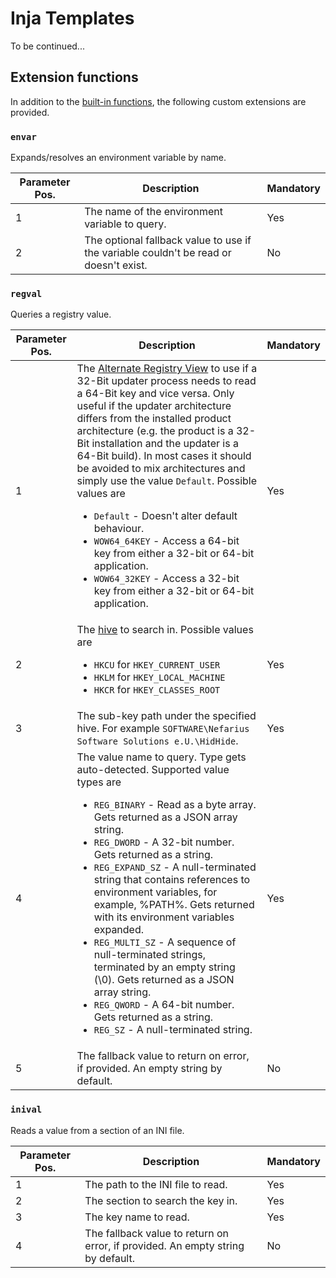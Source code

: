 # Inja Templates

To be continued...

## Extension functions

In addition to the [built-in functions](https://github.com/pantor/inja#functions), the following custom extensions are provided.

### `envar`

Expands/resolves an environment variable by name.

Parameter Pos. | Description | Mandatory
---|---|---
1 | The name of the environment variable to query. | Yes
2 | The optional fallback value to use if the variable couldn't be read or doesn't exist. | No

### `regval`

Queries a registry value.

Parameter Pos. | Description | Mandatory
---|---|---
1 | The [Alternate Registry View](https://learn.microsoft.com/en-us/windows/win32/winprog64/accessing-an-alternate-registry-view) to use if a 32-Bit updater process needs to read a 64-Bit key and vice versa. Only useful if the updater architecture differs from the installed product architecture (e.g. the product is a 32-Bit installation and the updater is a 64-Bit build). In most cases it should be avoided to mix architectures and simply use the value `Default`. Possible values are <ul><li>`Default` - Doesn't alter default behaviour.</li><li>`WOW64_64KEY` - Access a 64-bit key from either a 32-bit or 64-bit application.</li><li>`WOW64_32KEY` - Access a 32-bit key from either a 32-bit or 64-bit application.</li></ul> | Yes
2 | The [hive](https://learn.microsoft.com/en-us/troubleshoot/windows-server/performance/windows-registry-advanced-users) to search in. Possible values are <ul><li>`HKCU` for `HKEY_CURRENT_USER`</li><li>`HKLM` for `HKEY_LOCAL_MACHINE`</li><li>`HKCR` for `HKEY_CLASSES_ROOT`</li></ul> | Yes
3 | The sub-key path under the specified hive. For example `SOFTWARE\Nefarius Software Solutions e.U.\HidHide`. | Yes
4 | The value name to query. Type gets auto-detected. Supported value types are <ul><li>`REG_BINARY` - Read as a byte array. Gets returned as a JSON array string.</li><li>`REG_DWORD` - A 32-bit number. Gets returned as a string.</li><li>`REG_EXPAND_SZ` - A null-terminated string that contains references to environment variables, for example, %PATH%. Gets returned with its environment variables expanded.</li><li>`REG_MULTI_SZ` - A sequence of null-terminated strings, terminated by an empty string (\0). Gets returned as a JSON array string.</li><li>`REG_QWORD` - A 64-bit number. Gets returned as a string.</li><li>`REG_SZ` - A null-terminated string.</li></ul> | Yes
5 | The fallback value to return on error, if provided. An empty string by default. | No

### `inival`

Reads a value from a section of an INI file.

Parameter Pos. | Description | Mandatory
---|---|---
1 | The path to the INI file to read. | Yes
2 | The section to search the key in. | Yes
3 | The key name to read. | Yes
4 | The fallback value to return on error, if provided. An empty string by default. | No
